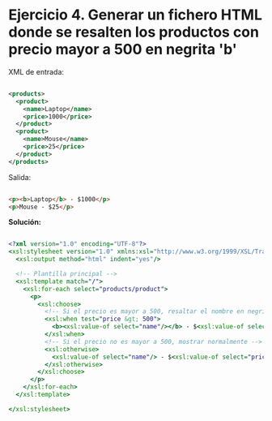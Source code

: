 # Ejercicio 4. Generar un fichero HTML donde se resalten los productos con precio mayor a 500 en negrita 'b'

XML de entrada:

```xml

<products>
  <product>
    <name>Laptop</name>
    <price>1000</price>
  </product>
  <product>
    <name>Mouse</name>
    <price>25</price>
  </product>
</products>
```

Salida:

```HTML

<p><b>Laptop</b> - $1000</p>
<p>Mouse - $25</p>
```

__Solución:__

```xslt

<?xml version="1.0" encoding="UTF-8"?>
<xsl:stylesheet version="1.0" xmlns:xsl="http://www.w3.org/1999/XSL/Transform">
  <xsl:output method="html" indent="yes"/>

  <!-- Plantilla principal -->
  <xsl:template match="/">
    <xsl:for-each select="products/product">
      <p>
        <xsl:choose>
          <!-- Si el precio es mayor a 500, resaltar el nombre en negrita -->
          <xsl:when test="price &gt; 500">
            <b><xsl:value-of select="name"/></b> - $<xsl:value-of select="price"/>
          </xsl:when>
          <!-- Si el precio no es mayor a 500, mostrar normalmente -->
          <xsl:otherwise>
            <xsl:value-of select="name"/> - $<xsl:value-of select="price"/>
          </xsl:otherwise>
        </xsl:choose>
      </p>
    </xsl:for-each>
  </xsl:template>

</xsl:stylesheet>
```
